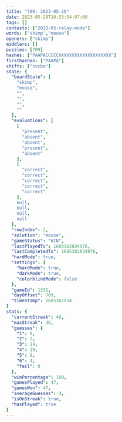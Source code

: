 ```yaml
---
title: "709: 2023-05-29"
date: 2023-05-29T10:53:54-07:00
tags: []
contests: ["2023-05-relay-mode"]
words: ["skimp","mouse"]
openers: ["skimp"]
middlers: []
puzzles: [709]
hashes: ["PAAPACCCCCXXXXXXXXXXXXXXXXXXXX"]
firsthashes: ["PAAPA"]
shifts: ["svcbo"]
state: {
  "boardState": [
    "skimp",
    "mouse",
    "",
    "",
    "",
    ""
  ],
  "evaluations": [
    [
      "present",
      "absent",
      "absent",
      "present",
      "absent"
    ],
    [
      "correct",
      "correct",
      "correct",
      "correct",
      "correct"
    ],
    null,
    null,
    null,
    null
  ],
  "rowIndex": 2,
  "solution": "mouse",
  "gameStatus": "WIN",
  "lastPlayedTs": 1685382834976,
  "lastCompletedTs": 1685382834976,
  "hardMode": true,
  "settings": {
    "hardMode": true,
    "darkMode": true,
    "colorblindMode": false
  },
  "gameId": 1331,
  "dayOffset": 709,
  "timestamp": 1685382834
}
stats: {
  "currentStreak": 46,
  "maxStreak": 46,
  "guesses": {
    "1": 0,
    "2": 2,
    "3": 14,
    "4": 19,
    "5": 8,
    "6": 4,
    "fail": 0
  },
  "winPercentage": 100,
  "gamesPlayed": 47,
  "gamesWon": 47,
  "averageGuesses": 4,
  "isOnStreak": true,
  "hasPlayed": true
}
---
```

<!-- more -->
